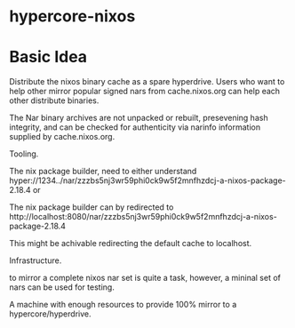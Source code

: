 # hypercore-nixos


# Basic Idea

Distribute the nixos binary cache as a spare hyperdrive. Users who want to help other mirror popular signed nars from cache.nixos.org can help each other distribute binaries.

The Nar binary archives are not unpacked or rebuilt, presevening hash integrity, and can be checked for authenticity via narinfo information supplied by cache.nixos.org.

Tooling.

The nix package builder, need to either understand hyper://1234../nar/zzzbs5nj3wr59phi0ck9w5f2mnfhzdcj-a-nixos-package-2.18.4 
or

The nix package builder can by redirected to http://localhost:8080/nar/zzzbs5nj3wr59phi0ck9w5f2mnfhzdcj-a-nixos-package-2.18.4

This might be achivable redirecting the default cache to localhost.

Infrastructure.

to mirror a complete nixos nar set is quite a task, however, a mininal set of nars can be used for testing.

A machine with enough resources to provide 100% mirror to a hypercore/hyperdrive.




